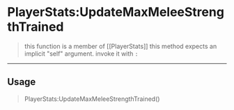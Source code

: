 # PlayerStats:UpdateMaxMeleeStrengthTrained
> this function is a member of [[PlayerStats]]
> this method expects an implicit "self" argument. invoke it with `:`
-----
## Usage
> PlayerStats:UpdateMaxMeleeStrengthTrained()
